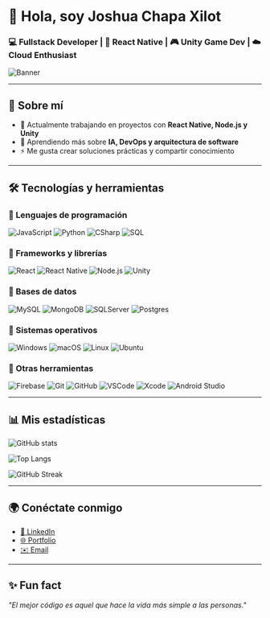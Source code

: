 # 👋 Hola, soy Joshua Chapa Xilot  

### 💻 Fullstack Developer | 📱 React Native | 🎮 Unity Game Dev | ☁️ Cloud Enthusiast  

![Banner](https://i.ibb.co/7WBNW2g/banner-github.png) <!-- Puedes cambiarlo por tu propio banner -->

---

## 🚀 Sobre mí
- 🔭 Actualmente trabajando en proyectos con **React Native, Node.js y Unity**  
- 🌱 Aprendiendo más sobre **IA, DevOps y arquitectura de software**  
- ⚡ Me gusta crear soluciones prácticas y compartir conocimiento  

---

## 🛠️ Tecnologías y herramientas

### 🔹 Lenguajes de programación
![JavaScript](https://img.shields.io/badge/Code-JavaScript-yellow?logo=javascript)
![Python](https://img.shields.io/badge/Code-Python-blue?logo=python)
![CSharp](https://img.shields.io/badge/Code-C%23-239120?logo=c-sharp)
![SQL](https://img.shields.io/badge/Code-SQL-lightgrey?logo=database)

### 🔹 Frameworks y librerías
![React](https://img.shields.io/badge/Framework-React-blue?logo=react)
![React Native](https://img.shields.io/badge/Mobile-React%20Native-61DAFB?logo=react)
![Node.js](https://img.shields.io/badge/Backend-Node.js-green?logo=node.js)
![Unity](https://img.shields.io/badge/Game%20Dev-Unity-black?logo=unity)

### 🔹 Bases de datos
![MySQL](https://img.shields.io/badge/Database-MySQL-4479A1?logo=mysql)
![MongoDB](https://img.shields.io/badge/Database-MongoDB-green?logo=mongodb)
![SQLServer](https://img.shields.io/badge/Database-SQL%20Server-CC2927?logo=microsoftsqlserver)
![Postgres](https://img.shields.io/badge/Database-PostgreSQL-336791?logo=postgresql)

### 🔹 Sistemas operativos
![Windows](https://img.shields.io/badge/OS-Windows-0078D6?logo=windows)
![macOS](https://img.shields.io/badge/OS-macOS-000000?logo=apple)
![Linux](https://img.shields.io/badge/OS-Linux-FCC624?logo=linux)
![Ubuntu](https://img.shields.io/badge/OS-Ubuntu-E95420?logo=ubuntu)

### 🔹 Otras herramientas
![Firebase](https://img.shields.io/badge/Cloud-Firebase-orange?logo=firebase)
![Git](https://img.shields.io/badge/Tools-Git-black?logo=git)
![GitHub](https://img.shields.io/badge/Tools-GitHub-gray?logo=github)
![VSCode](https://img.shields.io/badge/Editor-VSCode-blue?logo=visualstudiocode)
![Xcode](https://img.shields.io/badge/Editor-Xcode-lightblue?logo=xcode)
![Android Studio](https://img.shields.io/badge/Editor-Android%20Studio-3DDC84?logo=androidstudio)

---

## 📊 Mis estadísticas

![GitHub stats](https://github-readme-stats.vercel.app/api?username=TU_USUARIO&show_icons=true&theme=radical)

![Top Langs](https://github-readme-stats.vercel.app/api/top-langs/?username=TU_USUARIO&layout=compact&theme=radical)

![GitHub Streak](https://github-readme-streak-stats.herokuapp.com/?user=TU_USUARIO&theme=radical)

---

## 🌍 Conéctate conmigo
- [💼 LinkedIn](https://www.linkedin.com/)  
- [🌐 Portfolio](https://tu-portfolio.com)  
- [✉️ Email](mailto:tuemail@example.com)  

---

## ✨ Fun fact
_"El mejor código es aquel que hace la vida más simple a las personas."_  
